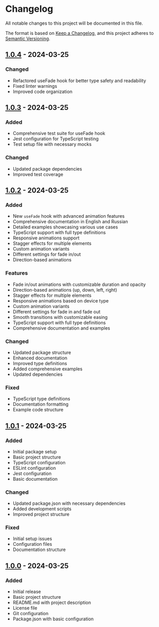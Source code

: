 # Changelog

All notable changes to this project will be documented in this file.

The format is based on [Keep a Changelog](https://keepachangelog.com/en/1.0.0/),
and this project adheres to [Semantic Versioning](https://semver.org/spec/v2.0.0.html).

## [1.0.4] - 2024-03-25

### Changed
- Refactored useFade hook for better type safety and readability
- Fixed linter warnings
- Improved code organization

## [1.0.3] - 2024-03-25

### Added
- Comprehensive test suite for useFade hook
- Jest configuration for TypeScript testing
- Test setup file with necessary mocks

### Changed
- Updated package dependencies
- Improved test coverage

## [1.0.2] - 2024-03-25

### Added
- New `useFade` hook with advanced animation features
- Comprehensive documentation in English and Russian
- Detailed examples showcasing various use cases
- TypeScript support with full type definitions
- Responsive animations support
- Stagger effects for multiple elements
- Custom animation variants
- Different settings for fade in/out
- Direction-based animations

### Features
- Fade in/out animations with customizable duration and opacity
- Direction-based animations (up, down, left, right)
- Stagger effects for multiple elements
- Responsive animations based on device type
- Custom animation variants
- Different settings for fade in and fade out
- Smooth transitions with customizable easing
- TypeScript support with full type definitions
- Comprehensive documentation and examples

### Changed
- Updated package structure
- Enhanced documentation
- Improved type definitions
- Added comprehensive examples
- Updated dependencies

### Fixed
- TypeScript type definitions
- Documentation formatting
- Example code structure

## [1.0.1] - 2024-03-25

### Added
- Initial package setup
- Basic project structure
- TypeScript configuration
- ESLint configuration
- Jest configuration
- Basic documentation

### Changed
- Updated package.json with necessary dependencies
- Added development scripts
- Improved project structure

### Fixed
- Initial setup issues
- Configuration files
- Documentation structure

## [1.0.0] - 2024-03-25

### Added
- Initial release
- Basic project structure
- README.md with project description
- License file
- Git configuration
- Package.json with basic configuration

[1.0.4]: https://github.com/yourusername/react-use-magic-animations/compare/v1.0.3...v1.0.4
[1.0.3]: https://github.com/yourusername/react-use-magic-animations/compare/v1.0.2...v1.0.3
[1.0.2]: https://github.com/yourusername/react-use-magic-animations/compare/v1.0.1...v1.0.2
[1.0.1]: https://github.com/yourusername/react-use-magic-animations/compare/v1.0.0...v1.0.1
[1.0.0]: https://github.com/yourusername/react-use-magic-animations/releases/tag/v1.0.0 
